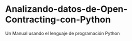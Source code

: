 # Analizando-datos-de-Open-Contracting-con-Python
Un Manual usando el lenguaje de programación Python
